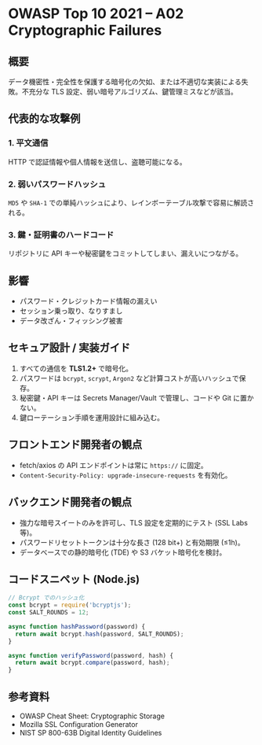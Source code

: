 # OWASP Top 10 2021 – A02 Cryptographic Failures

## 概要
データ機密性・完全性を保護する暗号化の欠如、または不適切な実装による失敗。不充分な TLS 設定、弱い暗号アルゴリズム、鍵管理ミスなどが該当。

## 代表的な攻撃例
### 1. 平文通信
HTTP で認証情報や個人情報を送信し、盗聴可能になる。

### 2. 弱いパスワードハッシュ
`MD5` や `SHA-1` での単純ハッシュにより、レインボーテーブル攻撃で容易に解読される。

### 3. 鍵・証明書のハードコード
リポジトリに API キーや秘密鍵をコミットしてしまい、漏えいにつながる。

## 影響
- パスワード・クレジットカード情報の漏えい
- セッション乗っ取り、なりすまし
- データ改ざん・フィッシング被害

## セキュア設計 / 実装ガイド
1. すべての通信を **TLS1.2+** で暗号化。
2. パスワードは `bcrypt`, `scrypt`, `Argon2` など計算コストが高いハッシュで保存。
3. 秘密鍵・API キーは Secrets Manager/Vault で管理し、コードや Git に置かない。
4. 鍵ローテーション手順を運用設計に組み込む。

## フロントエンド開発者の観点
- fetch/axios の API エンドポイントは常に `https://` に固定。
- `Content-Security-Policy: upgrade-insecure-requests` を有効化。

## バックエンド開発者の観点
- 強力な暗号スイートのみを許可し、TLS 設定を定期的にテスト (SSL Labs 等)。
- パスワードリセットトークンは十分な長さ (128 bit+) と有効期限 (≤1h)。
- データベースでの静的暗号化 (TDE) や S3 バケット暗号化を検討。

## コードスニペット (Node.js)
```js
// Bcrypt でのハッシュ化
const bcrypt = require('bcryptjs');
const SALT_ROUNDS = 12;

async function hashPassword(password) {
  return await bcrypt.hash(password, SALT_ROUNDS);
}

async function verifyPassword(password, hash) {
  return await bcrypt.compare(password, hash);
}
```

## 参考資料
- OWASP Cheat Sheet: Cryptographic Storage
- Mozilla SSL Configuration Generator
- NIST SP 800-63B Digital Identity Guidelines
